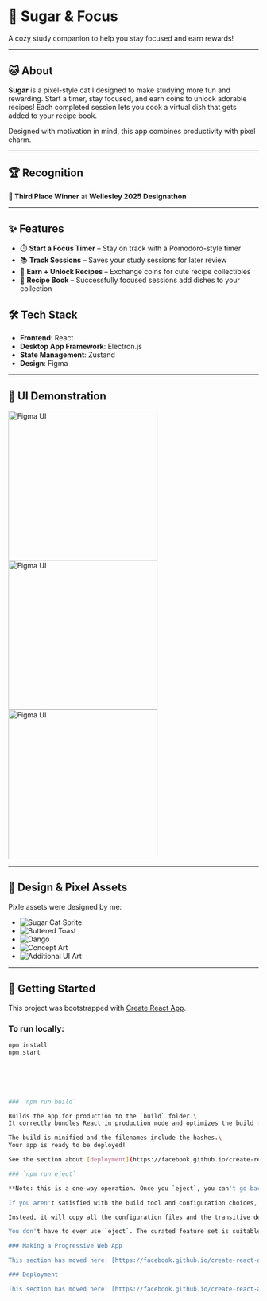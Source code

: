 # 🍞 Sugar & Focus  
A cozy study companion to help you stay focused and earn rewards!

---

## 🐱 About

**Sugar** is a pixel-style cat I designed to make studying more fun and rewarding. Start a timer, stay focused, and earn coins to unlock adorable recipes! Each completed session lets you cook a virtual dish that gets added to your recipe book.

Designed with motivation in mind, this app combines productivity with pixel charm.

---

## 🏆 Recognition  
**🥉 Third Place Winner** at **Wellesley 2025 Designathon**

---

## ✨ Features

- ⏱️ **Start a Focus Timer** – Stay on track with a Pomodoro-style timer  
- 📚 **Track Sessions** – Saves your study sessions for later review  
- 🍳 **Earn + Unlock Recipes** – Exchange coins for cute recipe collectibles  
- 📘 **Recipe Book** – Successfully focused sessions add dishes to your collection


## 🛠️ Tech Stack

- **Frontend**: React  
- **Desktop App Framework**: Electron.js  
- **State Management**: Zustand  
- **Design**: Figma

---

## 📱 UI Demonstration

<img width="300" alt="Figma UI" src="https://github.com/user-attachments/assets/11d2319b-5284-4496-adfb-1e8b2f8470cd" />
<img width="300" alt="Figma UI" src="https://github.com/user-attachments/assets/086ea829-72c6-4f3c-b7f9-266663983eb9" />
<img width="300" alt="Figma UI" src="https://github.com/user-attachments/assets/9944c154-d9c7-415d-9bf7-469c87b14297" />


---

## 🎨 Design & Pixel Assets

Pixle assets were designed by me:

- ![Sugar Cat Sprite](https://github.com/user-attachments/assets/2eb40041-195b-4101-83e4-d76c13bc44ea)
- ![Buttered Toast](https://github.com/user-attachments/assets/007c7d48-97a9-4fcf-9855-54c6db23b9c6)
- ![Dango](https://github.com/user-attachments/assets/c8c8d5a2-b611-4fbe-83fe-73c043547ebe)
- ![Concept Art](https://github.com/user-attachments/assets/9c4ca3ea-a241-43ab-90ac-5e45d0834a82)
- ![Additional UI Art](https://github.com/user-attachments/assets/03e39344-3004-4afa-b5b9-c49541691f38)

---
## 🚀 Getting Started

This project was bootstrapped with [Create React App](https://github.com/facebook/create-react-app).

### To run locally:

```bash
npm install
npm start






### `npm run build`

Builds the app for production to the `build` folder.\
It correctly bundles React in production mode and optimizes the build for the best performance.

The build is minified and the filenames include the hashes.\
Your app is ready to be deployed!

See the section about [deployment](https://facebook.github.io/create-react-app/docs/deployment) for more information.

### `npm run eject`

**Note: this is a one-way operation. Once you `eject`, you can't go back!**

If you aren't satisfied with the build tool and configuration choices, you can `eject` at any time. This command will remove the single build dependency from your project.

Instead, it will copy all the configuration files and the transitive dependencies (webpack, Babel, ESLint, etc) right into your project so you have full control over them. All of the commands except `eject` will still work, but they will point to the copied scripts so you can tweak them. At this point you're on your own.

You don't have to ever use `eject`. The curated feature set is suitable for small and middle deployments, and you shouldn't feel obligated to use this feature. However we understand that this tool wouldn't be useful if you couldn't customize it when you are ready for it.

### Making a Progressive Web App

This section has moved here: [https://facebook.github.io/create-react-app/docs/making-a-progressive-web-app](https://facebook.github.io/create-react-app/docs/making-a-progressive-web-app)

### Deployment

This section has moved here: [https://facebook.github.io/create-react-app/docs/deployment](https://facebook.github.io/create-react-app/docs/deployment)
